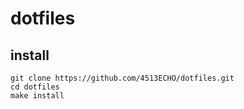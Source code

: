# dotfiles


## install
```
git clone https://github.com/4513ECHO/dotfiles.git
cd dotfiles
make install
```
